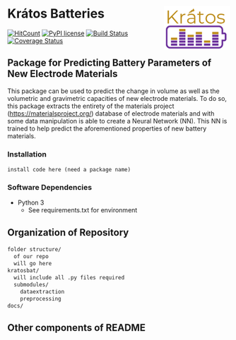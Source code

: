 # Krátos Batteries <img align="right" src="images/logo.png" width="150">
[![HitCount](http://hits.dwyl.com/kratos-batteries/kratos-batteries.svg)](http://hits.dwyl.com/kratos-batteries/kratos-batteries)
[![PyPI license](https://img.shields.io/pypi/l/ansicolortags.svg)](https://pypi.python.org/pypi/ansicolortags/)        [![Build Status](https://travis-ci.org/kratos-batteries/kratos-batteries.png)](https://travis-ci.org/kratos-batteries/kratos-batteries)
[![Coverage Status](https://coveralls.io/repos/github/kratos-batteries/kratos-batteries/badge.svg?branch=master)](https://coveralls.io/github/kratos-batteries/kratos-batteries?branch=master)
## Package for Predicting Battery Parameters of New Electrode Materials
This package can be used to predict the change in volume as well as the volumetric and gravimetric capacities of new electrode materials. To do so, this package extracts the entirety of the materials project (https://materialsproject.org/) database of electrode materials and with some data manipulation is able to create a Neural Network (NN). This NN is trained to help predict the aforementioned properties of new battery materials.

### Installation
```
install code here (need a package name)
```
### Software Dependencies
- Python 3
  - See requirements.txt for environment
## Organization of Repository
```
folder structure/
  of our repo
  will go here
kratosbat/
  will include all .py files required
  submodules/
    dataextraction
    preprocessing
docs/
```

## Other components of README


